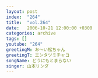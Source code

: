 ```yaml
---
layout: post
index:  "264"
title:  "vol.264"
date:   2006-10-21 12:00:00 +0300
categories: archive
tags: []
youtube: "264"
greetingM: お～い松ちゃん
greetingT: エンタツミチャコ
songName: どうにもとまらない
singer: 山本リンダ
---
```

